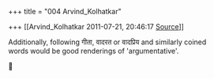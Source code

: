 +++
title = "004 Arvind_Kolhatkar"

+++
[[Arvind_Kolhatkar	2011-07-21, 20:46:17 [Source](https://groups.google.com/g/samskrita/c/8a9gDkCAFHg)]]



Additionally, following गीता, वादरत or वादप्रिय and similarly coined  
words would be good renderings of 'argumentative'.



